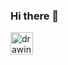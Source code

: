 ### Hi there 👋

<img src="https://github.githubassets.com/images/mona-whisper.gif" alt="drawing" width=36/>

  
  
  
  
  
  




  
  
  
  
  
  



